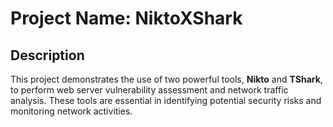# Project Name: NiktoXShark

## Description
This project demonstrates the use of two powerful tools, **Nikto** and **TShark**, to perform web server vulnerability assessment and network traffic analysis. These tools are essential in identifying potential security risks and monitoring network activities.
